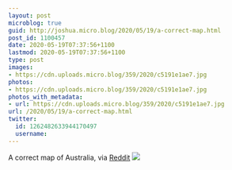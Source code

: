 ```yaml
---
layout: post
microblog: true
guid: http://joshua.micro.blog/2020/05/19/a-correct-map.html
post_id: 1100457
date: 2020-05-19T07:37:56+1100
lastmod: 2020-05-19T07:37:56+1100
type: post
images:
- https://cdn.uploads.micro.blog/359/2020/c5191e1ae7.jpg
photos:
- https://cdn.uploads.micro.blog/359/2020/c5191e1ae7.jpg
photos_with_metadata:
- url: https://cdn.uploads.micro.blog/359/2020/c5191e1ae7.jpg
url: /2020/05/19/a-correct-map.html
twitter:
  id: 1262482633944170497
  username: 
---
```

A correct map of Australia, via [Reddit](https://www.reddit.com/r/australia/comments/gkkblg/australia_in_vernacular_map_draft/)
![](https://joshwithers.blog/uploads/2020/c5191e1ae7.jpg)
